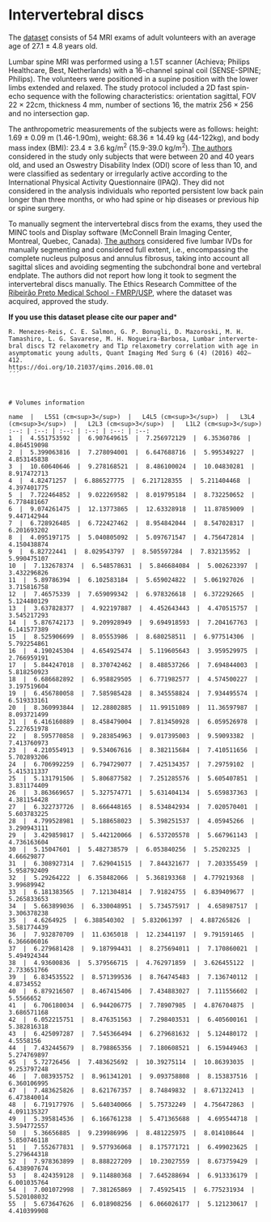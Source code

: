 # Intervertebral discs

The [dataset](https://doi.org/10.21037/qims.2016.08.01) consists of 54 MRI exams of adult volunteers with an average age of 27.1 $\pm$ 4.8 years old.

Lumbar spine MRI was performed using a 1.5T scanner (Achieva; Philips Healthcare, Best, Netherlands) with a 16-channel spinal coil (SENSE-SPINE; Philips). 
The volunteers were positioned in a supine position with the lower limbs extended and relaxed.
The study protocol included a 2D fast spin-echo sequence with the following characteristics: orientation sagittal, FOV 22 $\times$ 22cm, thickness  $4$ mm, number of sections 16, the matrix  256 $\times$ 256 and no intersection gap.

The anthropometric measurements of the subjects were as follows: height: 1.69 $\pm$ 0.09 m (1.46-1.90m), weight: 68.36 $\pm$ 14.49 kg (44-122kg), and body mass index (BMI): 23.4 $\pm$ 3.6 kg/m<sup>2</sup> (15.9-39.0 kg/m<sup>2</sup>).
[The authors](https://doi.org/10.21037/qims.2016.08.01) considered in the study only subjects that were between 20 and 40 years old, and used an Oswestry Disability Index (ODI) score of less than 10, and were classified as sedentary or irregularly active according to the International Physical Activity Questionnaire (IPAQ).
They did not considered in the analysis individuals who reported persistent low back pain longer than three months, or who had spine or hip diseases or previous hip or spine surgery.

To manually segment the intervertebral discs from the exams, they used the MINC tools and Display software (McConnell Brain Imaging Center, Montreal, Quebec, Canada).
[The authors](https://doi.org/10.21037/qims.2016.08.01) considered five lumbar IVDs for manually segmenting and considered full extent, i.e., encompassing the complete nucleus pulposus and annulus fibrosus, taking into account all sagittal slices and avoiding segmenting the subchondral bone and vertebral endplate.
The authors did not report how long it took to segment the intervertebral discs manually.
The Ethics Research Committee of the [Ribeirão Preto Medical School - FMRP/USP](https://www.fmrp.usp.br/en/), where the dataset was acquired, approved the study.

**If you use this dataset please cite our paper and***
```
R. Menezes-Reis, C. E. Salmon, G. P. Bonugli, D. Mazoroski, M. H. Tamashiro, L. G. Savarese, M. H. Nogueira-Barbosa, Lumbar interverte-
bral discs T2 relaxometry and T1ρ relaxometry correlation with age in asymptomatic young adults, Quant Imaging Med Surg 6 (4) (2016) 402–412. 
https://doi.org/10.21037/qims.2016.08.01
´´´



# Volumes information

name  |   L5S1 (cm<sup>3</sup>)  |   L4L5 (cm<sup>3</sup>)  |   L3L4 (cm<sup>3</sup>)  |   L2L3 (cm<sup>3</sup>)  |   L1L2 (cm<sup>3</sup>)
:--: | :--: | :--: | :--: | :--: | :--: 
1  |  4.551753592  |  6.907649615  |  7.256972129  |  6.35360786  |  4.864519098
2  |  5.399063816  |  7.278094001  |  6.647688716  |  5.995349227  |  4.853145838
3  |  10.60640646  |  9.278168521  |  8.486100024  |  10.04830281  |  8.917472713
4  |  4.82471257  |  6.886527775  |  6.217128355  |  5.211404468  |  4.397401775
5  |  7.722464852  |  9.022269582  |  8.019795184  |  8.732250652  |  6.778481667
6  |  9.074261475  |  12.13773865  |  12.63328918  |  11.87859009  |  9.447142944
7  |  6.728926485  |  6.722427462  |  8.954842044  |  8.547028317  |  6.201693202
8  |  4.095197175  |  5.040805092  |  5.097671547  |  4.756472814  |  4.150438874
9  |  6.82722441  |  8.029543797  |  8.505597284  |  7.832135952  |  5.990475107
10  |  7.132678374  |  6.548578631  |  5.846684084  |  5.002623397  |  3.432296826
11  |  5.89786394  |  6.102583184  |  5.659024822  |  5.061927026  |  3.715816758
12  |  7.46575339  |  7.659099342  |  6.978326618  |  6.372292665  |  5.124480129
13  |  3.637828377  |  4.922197887  |  4.452643443  |  4.470515757  |  3.545217293
14  |  5.876742173  |  9.209928949  |  9.694918593  |  7.204167763  |  6.141577389
15  |  8.525906699  |  8.05553986  |  8.680258511  |  6.977514306  |  5.792254861
16  |  4.190245304  |  4.654925474  |  5.119605643  |  3.959529975  |  2.766959191
17  |  5.844247018  |  8.370742462  |  8.488537266  |  7.694844003  |  5.818250923
18  |  6.686682892  |  6.958829505  |  6.771982577  |  4.574500227  |  3.197519604
19  |  6.456780058  |  7.585985428  |  8.345558824  |  7.934495574  |  6.519333161
20  |  8.360993844  |  12.28802885  |  11.99151089  |  11.36597987  |  8.093721499
21  |  6.416160889  |  8.458479004  |  7.813450928  |  6.059526978  |  5.227651978
22  |  8.595770858  |  9.283854963  |  9.017395003  |  9.59093382  |  7.413760973
23  |  4.210554913  |  9.534067616  |  8.382115684  |  7.410511656  |  5.702893206
24  |  6.706992259  |  6.794729077  |  7.425134357  |  7.29759102  |  5.415311337
25  |  5.131791506  |  5.806877582  |  7.251285576  |  5.605407851  |  3.831174409
26  |  3.863669657  |  5.327574771  |  5.631404134  |  5.659837363  |  4.381154428
27  |  6.322737726  |  8.666448165  |  8.534842934  |  7.020570401  |  5.603783225
28  |  4.799528981  |  5.188658023  |  5.398251537  |  4.05945266  |  3.290943111
29  |  3.429859817  |  5.442120066  |  6.537205578  |  5.667961143  |  4.736163604
30  |  5.15047601  |  5.482738579  |  6.053840256  |  5.25202325  |  4.66629877
31  |  6.308927314  |  7.629041515  |  7.844321677  |  7.203355459  |  5.958792409
32  |  5.29264222  |  6.358482066  |  5.368193368  |  4.779219368  |  3.99689942
33  |  6.181383565  |  7.121304814  |  7.91824755  |  6.839409677  |  5.265833653
34  |  5.663899036  |  6.330048951  |  5.734575917  |  4.658987517  |  3.306378238
35  |  4.6264925  |  6.388540302  |  5.832061397  |  4.887265826  |  3.581774439
36  |  7.932870709  |  11.6365018  |  12.23441197  |  9.791591465  |  6.366606016
37  |  6.279681428  |  9.187994431  |  8.275694011  |  7.170860021  |  5.494924344
38  |  4.93600836  |  5.379566715  |  4.762971859  |  3.626455122  |  2.733651766
39  |  6.834535522  |  8.571399536  |  8.764745483  |  7.136740112  |  4.8734552
40  |  6.879216507  |  8.467415406  |  7.434883027  |  7.111556602  |  5.5566652
41  |  6.706180034  |  6.944206775  |  7.78907985  |  4.876704875  |  3.686571168
42  |  6.052215751  |  8.476351563  |  7.298403531  |  6.405600161  |  5.382816318
43  |  6.425097287  |  7.545366494  |  6.279681632  |  5.124480172  |  4.5558156
44  |  7.432445679  |  8.798865356  |  7.180608521  |  6.159449463  |  5.274769897
45  |  5.72726456  |  7.483625692  |  10.39275114  |  10.86393035  |  9.253797248
46  |  7.083935752  |  8.961341201  |  9.093758808  |  8.153837516  |  6.360106995
47  |  7.483625826  |  8.621767357  |  8.74849832  |  8.671322413  |  6.473840014
48  |  6.719177976  |  5.640340066  |  5.75732249  |  4.756472863  |  4.091135327
49  |  5.395814536  |  6.166761238  |  5.471365688  |  4.695544718  |  3.594772557
50  |  5.36656885  |  9.239986996  |  8.481225975  |  8.014108644  |  5.850746118
51  |  7.552677831  |  9.577936068  |  8.175771721  |  6.499023625  |  5.279644318
52  |  7.978363899  |  8.888227209  |  10.23027559  |  8.673759429  |  6.438907674
53  |  8.424359128  |  9.114880368  |  7.645288694  |  6.913336179  |  6.001035764
54  |  7.001072998  |  7.381265869  |  7.45925415  |  6.775231934  |  5.520108032
55  |  5.673647626  |  6.018908256  |  6.066026177  |  5.121230617  |  4.410399908

